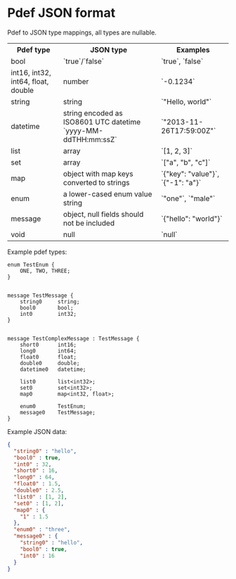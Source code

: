 Pdef JSON format
================

Pdef to JSON type mappings, all types are nullable.
<table>
    <tr>
        <th>Pdef type</th>
        <th>JSON type</th>
        <th>Examples</th>
    <tr>
    <tr>
        <td>bool</td>
        <td>`true`/`false`</td>
        <td>`true`, `false`</td>
    <tr>
    <tr>
        <td>int16, int32, int64, float, double</td>
        <td>number</td>
        <td>`-0.1234`</td>
    </tr>
    <tr>
        <td>string</td>
        <td>string</td>
        <td>`"Hello, world"`</td>
    </tr>
    <tr>
        <td>datetime</td>
        <td>string encoded as ISO8601 UTC datetime `yyyy-MM-ddTHH:mm:ssZ`</td>
        <td>`"2013-11-26T17:59:00Z"`</td>
    </tr>
    <tr>
        <td>list</td>
        <td>array</td>
        <td>`[1, 2, 3]`</td>
    </tr>
    <tr>
        <td>set</td>
        <td>array</td>
        <td>`["a", "b", "c"]`</td>
    </tr>
    <tr>
        <td>map</td>
        <td>object with map keys converted to strings</td>
        <td>`{"key": "value"}`, `{"-1": "a"}`</td>
    </tr>
    <tr>
        <td>enum</td>
        <td>a lower-cased enum value string</td>
        <td>`"one"`, `"male"`</td>
    </tr>
    <tr>
        <td>message</td>
        <td>object, null fields should not be included</td>
        <td>`{"hello": "world"}`</td>
    </tr>
    <tr>
        <td>void</td>
        <td>null</td>
        <td>`null`</td>
    </tr>
</table>

Example pdef types:
```pdef
enum TestEnum {
    ONE, TWO, THREE;
}


message TestMessage {
    string0     string;
    bool0       bool;
    int0        int32;
}


message TestComplexMessage : TestMessage {
    short0      int16;
    long0       int64;
    float0      float;
    double0     double;
    datetime0   datetime;

    list0       list<int32>;
    set0        set<int32>;
    map0        map<int32, float>;

    enum0       TestEnum;
    message0    TestMessage;
}
```

Example JSON data:
```json
{
  "string0" : "hello",
  "bool0" : true,
  "int0" : 32,
  "short0" : 16,
  "long0" : 64,
  "float0" : 1.5,
  "double0" : 2.5,
  "list0" : [1, 2],
  "set0" : [1, 2],
  "map0" : {
    "1" : 1.5
  },
  "enum0" : "three",
  "message0" : {
    "string0" : "hello",
    "bool0" : true,
    "int0" : 16
  }
}
```
